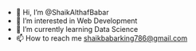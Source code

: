 - 👋 Hi, I’m @ShaikAlthafBabar
- 👀 I’m interested in Web Development
- 🌱 I’m currently learning Data Science
- 📫 How to reach me shaikbabarking786@gmail.com

<!---
ShaikAlthafBabar/ShaikAlthafBabar is a ✨ special ✨ repository because its `README.md` (this file) appears on your GitHub profile.
You can click the Preview link to take a look at your changes.
--->
